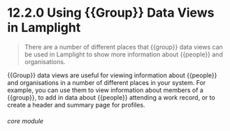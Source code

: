 #    12.2.0 Using {{Group}} Data Views in Lamplight

> There are a number of different places that {{group}} data views can be used in Lamplight to show more information about {{people}} and organisations. 

{{Group}} data views are useful for viewing information about {{people}} and organisations in a number of different places in your system. For example,  you can use them to view information about members of a {{group}}, to add in data about {{people}} attending a work record, or to create a header and summary page for profiles. 



###### core module
